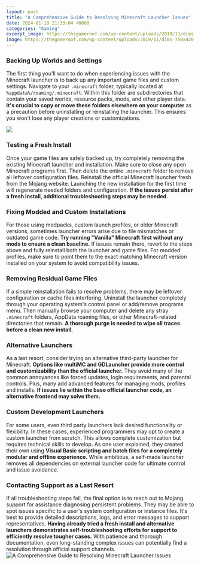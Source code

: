 ```yaml
---
layout: post
title: "A Comprehensive Guide to Resolving Minecraft Launcher Issues"
date: 2024-01-18 21:33:04 +0000
categories: "Gaming"
excerpt_image: https://thegameroof.com/wp-content/uploads/2019/11/dims-750x420.jpg
image: https://thegameroof.com/wp-content/uploads/2019/11/dims-750x420.jpg
---
```


### Backing Up Worlds and Settings
The first thing you'll want to do when experiencing issues with the Minecraft launcher is to back up any important game files and custom settings. Navigate to your `.minecraft` folder, typically located at `%appdata%/roaming/.minecraft`. Within this folder are subdirectories that contain your saved worlds, resource packs, mods, and other player data. **It's crucial to copy or move these folders elsewhere on your computer** as a precaution before uninstalling or reinstalling the launcher. This ensures you won't lose any player creations or customizations. 

![](https://preview.redd.it/yytwzdhvxm431.jpg?auto=webp&amp;s=34dcd58def072d57d6f719030178d1ec01ad7309)
### Testing a Fresh Install
Once your game files are safely backed up, try completely removing the existing Minecraft launcher and installation. Make sure to close any open Minecraft programs first. Then delete the entire `.minecraft` folder to remove all leftover configuration files. Reinstall the official Minecraft launcher fresh from the Mojang website. Launching the new installation for the first time will regenerate needed folders and configuration. **If the issues persist after a fresh install, additional troubleshooting steps may be needed.**
### Fixing Modded and Custom Installations
For those using modpacks, custom launch profiles, or older Minecraft versions, sometimes launcher errors arise due to file mismatches or outdated game code. **Try running "Vanilla" Minecraft first without any mods to ensure a clean baseline.** If issues remain there, revert to the steps above and fully reinstall both the launcher and game files. For modded profiles, make sure to point them to the exact matching Minecraft version installed on your system to avoid compatibility issues.
### Removing Residual Game Files 
If a simple reinstallation fails to resolve problems, there may be leftover configuration or cache files interfering. Uninstall the launcher completely through your operating system's control panel or add/remove programs menu. Then manually browse your computer and delete any stray `.minecraft` folders, AppData roaming files, or other Minecraft-related directories that remain. **A thorough purge is needed to wipe all traces before a clean new install.** 
### Alternative Launchers
As a last resort, consider trying an alternative third-party launcher for Minecraft. **Options like multiMC and GDLauncher provide more control and customizability than the official launcher.** They avoid many of the common annoyances like forced updates, login requirements, and parental controls. Plus, many add advanced features for managing mods, profiles and installs. **If issues lie within the base official launcher code, an alternative frontend may solve them.**
### Custom Development Launchers 
For some users, even third party launchers lack desired functionality or flexibility. In these cases, experienced programmers may opt to create a custom launcher from scratch. This allows complete customization but requires technical skills to develop. As one user explained, they created their own using **Visual Basic scripting and batch files for a completely modular and offline experience.** While ambitious, a self-made launcher removes all dependencies on external launcher code for ultimate control and issue avoidance.
### Contacting Support as a Last Resort
If all troubleshooting steps fail, the final option is to reach out to Mojang support for assistance diagnosing persistent problems. They may be able to spot issues specific to a user's system configuration or instance files. It's best to provide detailed descriptions, logs, and error messages to support representatives. **Having already tried a fresh install and alternative launchers demonstrates self-troubleshooting efforts for support to efficiently resolve tougher cases.** With patience and thorough documentation, even long-standing complex issues can potentially find a resolution through official support channels.
![A Comprehensive Guide to Resolving Minecraft Launcher Issues](https://thegameroof.com/wp-content/uploads/2019/11/dims-750x420.jpg)
